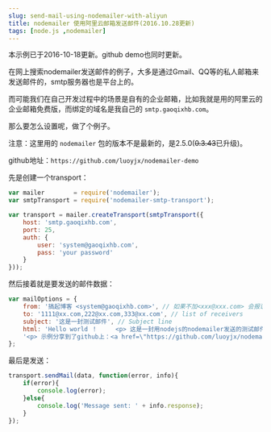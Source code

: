 ```yaml
---
slug: send-mail-using-nodemailer-with-aliyun
title: nodemailer 使用阿里云邮箱发送邮件(2016.10.28更新)
tags: [node.js ,nodemailer]
---
```


本示例已于2016-10-18更新。github demo也同时更新。

在网上搜索nodemailer发送邮件的例子，大多是通过Gmail、QQ等的私人邮箱来发送邮件的，smtp服务器也是平台上的。

而可能我们在自己开发过程中的场景是自有的企业邮箱，比如我就是用的阿里云的企业邮箱免费版，而绑定的域名是我自己的 `smtp.gaoqixhb.com`。

那么要怎么设置呢，做了个例子。


注意：这里用的 `nodemailer` 包的版本不是最新的，是2.5.0(<del>0.3.43</del>已升级)。


github地址：`https://github.com/luoyjx/nodemailer-demo`


先是创建一个transport：

```js
var mailer        = require('nodemailer');
var smtpTransport = require('nodemailer-smtp-transport');

var transport = mailer.createTransport(smtpTransport({
    host: 'smtp.gaoqixhb.com',
    port: 25,
    auth: {
        user: 'system@gaoqixhb.com',
        pass: 'your password'
    }
}));
```
然后接着就是要发送的邮件数据：

```js
var mailOptions = {
    from: '搞起博客 <system@gaoqixhb.com>', // 如果不加<xxx@xxx.com> 会报语法错误
    to: '1111@xx.com,222@xx.com,333@xx.com', // list of receivers
    subject: '这是一封测试邮件', // Subject line
    html: 'Hello world ！     <p> 这是一封用nodejs的nodemailer发送的测试邮件。</p> ' +
	'<p> 示例分享到了github上：<a href=\"https://github.com/luoyjx/nodemailer-demo\">https://github.com/luoyjx/nodemailer-demo</a></p>'// html body
};
```
最后是发送：

```js
transport.sendMail(data, function(error, info){
    if(error){
        console.log(error);
    }else{
        console.log('Message sent: ' + info.response);
    }
});
```

